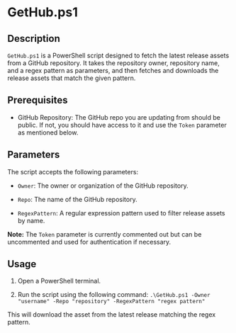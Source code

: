 # GetHub.ps1

## Description

`GetHub.ps1` is a PowerShell script designed to fetch the latest release assets from a GitHub repository. It takes the repository owner, repository name, and a regex pattern as parameters, and then fetches and downloads the release assets that match the given pattern.

## Prerequisites

- GitHub Repository: The GitHub repo you are updating from should be public. If not, you should have access to it and use the `Token` parameter as mentioned below.

## Parameters

The script accepts the following parameters:

- `Owner`: The owner or organization of the GitHub repository.

- `Repo`: The name of the GitHub repository.

- `RegexPattern`: A regular expression pattern used to filter release assets by name.

**Note:** The `Token` parameter is currently commented out but can be uncommented and used for authentication if necessary.

## Usage

1. Open a PowerShell terminal.

2. Run the script using the following command: 
`.\GetHub.ps1 -Owner "username" -Repo "repository" -RegexPattern "regex pattern"`

This will download the asset from the latest release matching the regex pattern.
